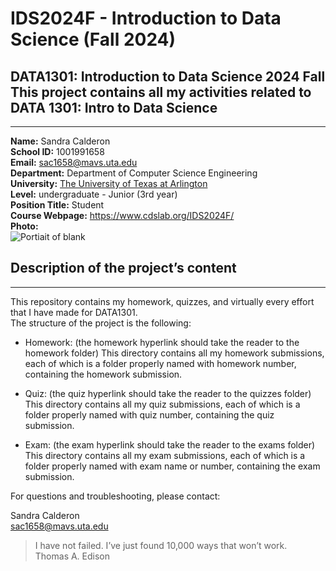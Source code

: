 # IDS2024F - Introduction to Data Science (Fall 2024)
DATA1301: Introduction to Data Science 2024 Fall  
This project contains all my activities related to DATA 1301: Intro to Data Science  
---
---
**Name:** Sandra Calderon  
**School ID:** 1001991658  
**Email:** sac1658@mavs.uta.edu  
**Department:** Department of Computer Science Engineering  
**University:** [The University of Texas at Arlington](https://www.uta.edu/)  
**Level:** undergraduate - Junior (3rd year)  
**Position Title:** Student  
**Course Webpage:** https://www.cdslab.org/IDS2024F/   
**Photo:**  
![Portiait of blank](https://www.cdslab.org/recipes/programming/vcs-using-git-github/AmirShahmoradi.png)  
## Description of the project’s content  
---  
This repository contains my homework, quizzes, and virtually every effort that I have made for DATA1301.  
The structure of the project is the following:

+  Homework: (the homework hyperlink should take the reader to the homework folder)
This directory contains all my homework submissions, each of which is a folder properly named with homework number, containing the homework submission.

+  Quiz: (the quiz hyperlink should take the reader to the quizzes folder)
This directory contains all my quiz submissions, each of which is a folder properly named with quiz number, containing the quiz submission.

+  Exam: (the exam hyperlink should take the reader to the exams folder)
This directory contains all my exam submissions, each of which is a folder properly named with exam name or number, containing the exam submission.

For questions and troubleshooting, please contact:

Sandra Calderon  
sac1658@mavs.uta.edu  

> I have not failed. I’ve just found 10,000 ways that won’t work.  
> Thomas A. Edison
